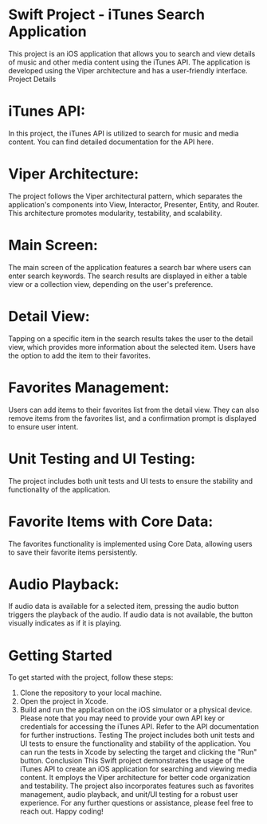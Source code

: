 # Swift Project - iTunes Search Application
This project is an iOS application that allows you to search and view details of music and other media content using the iTunes API. The application is developed using the Viper architecture and has a user-friendly interface.
Project Details
# iTunes API:
 In this project, the iTunes API is utilized to search for music and media content. You can find detailed documentation for the API here.
# Viper Architecture: 
The project follows the Viper architectural pattern, which separates the application's components into View, Interactor, Presenter, Entity, and Router. This architecture promotes modularity, testability, and scalability.
# Main Screen: 
The main screen of the application features a search bar where users can enter search keywords. The search results are displayed in either a table view or a collection view, depending on the user's preference.
# Detail View:
Tapping on a specific item in the search results takes the user to the detail view, which provides more information about the selected item. Users have the option to add the item to their favorites.
# Favorites Management:
Users can add items to their favorites list from the detail view. They can also remove items from the favorites list, and a confirmation prompt is displayed to ensure user intent.
# Unit Testing and UI Testing: 
The project includes both unit tests and UI tests to ensure the stability and functionality of the application.
# Favorite Items with Core Data: 
The favorites functionality is implemented using Core Data, allowing users to save their favorite items persistently.
# Audio Playback: 
If audio data is available for a selected item, pressing the audio button triggers the playback of the audio. If audio data is not available, the button visually indicates as if it is playing.
# Getting Started
To get started with the project, follow these steps:
1. Clone the repository to your local machine.
2. Open the project in Xcode.
3. Build and run the application on the iOS simulator or a physical device.
Please note that you may need to provide your own API key or credentials for accessing the iTunes API. Refer to the API documentation for further instructions.
Testing
The project includes both unit tests and UI tests to ensure the functionality and stability of the application. You can run the tests in Xcode by selecting the target and clicking the "Run" button.
Conclusion
This Swift project demonstrates the usage of the iTunes API to create an iOS application for searching and viewing media content. It employs the Viper architecture for better code organization and testability. The project also incorporates features such as favorites management, audio playback, and unit/UI testing for a robust user experience.
For any further questions or assistance, please feel free to reach out.
Happy coding!
